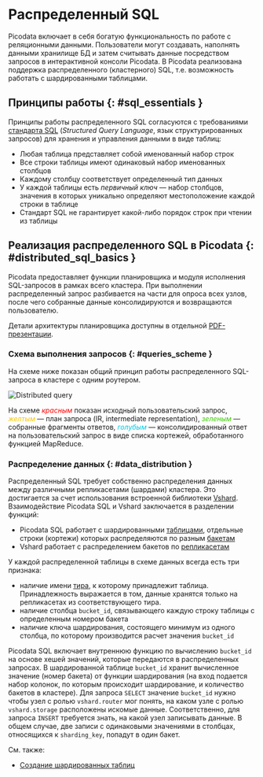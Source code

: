 # Распределенный SQL

Picodata включает в себя богатую функциональность по работе с
реляционными данными. Пользователи могут создавать, наполнять данными
хранилище БД и затем считывать данные посредством запросов в
интерактивной консоли Picodata. В Picodata реализована поддержка
распределенного (кластерного) SQL, т.е. возможность работать с
шардированными таблицами.

## Принципы работы {: #sql_essentials }

Принципы работы распределенного SQL согласуются с требованиями
[стандарта SQL](../reference/ansi_sql.md) (_Structured Query Language_,
язык структурированных запросов) для хранения и управления данными в
виде таблиц:

* Любая таблица представляет собой именованный набор строк
* Все строки таблицы имеют одинаковый набор именованных столбцов
* Каждому столбцу соответствует определенный тип данных
* У каждой таблицы есть _первичный ключ_ — набор столбцов, значения в
  которых уникально определяют местоположение каждой строки в таблице
* Стандарт SQL не гарантирует какой-либо порядок строк при чтении из
  таблицы

## Реализация распределенного SQL в Picodata {: #distributed_sql_basics }

Picodata предоставляет функции планировщика и модуля исполнения
SQL-запросов в рамках всего кластера. При выполнении распределенный
запрос разбивается на части для опроса всех узлов, после чего собранные
данные консолидируются и возвращаются пользователю.

Детали архитектуры планировщика доступны в отдельной
[PDF-презентации](https://git.picodata.io/core/sbroad/-/blob/main/doc/design/sbroad.pdf).

### Схема выполнения запросов {: #queries_scheme }

На схеме ниже показан общий принцип работы распределенного SQL-запроса в
кластере с одним роутером.

![Distributed query](../images/picosql.svg "general distributed query
flow")

На схеме <span style="color:#ff0000ff">_красным_</span> показан исходный
пользовательский запрос, <span style="color:#fcc501ff">_желтым_</span> —
план запроса (IR, intermediate representation), <span
style="color:#39cb00ff">_зеленым_</span> — собранные фрагменты ответов,
<span style="color:#00c8e5ff">_голубым_</span> — консолидированный ответ
на пользовательский запрос в виде списка кортежей, обработанного
функцией MapReduce.

### Распределение данных {: #data_distribution }

Распределенный SQL требует собственно распределения данных между
различными репликасетами (шардами) кластера. Это достигается за счет
использования встроенной библиотеки
[Vshard](../overview/glossary.md#vshard). Взаимодействие Picodata SQL и
Vshard заключается в разделении функций:

- Picodata SQL работает с шардированными
  [таблицами](../overview/glossary.md#table), отдельные строки (кортежи)
  которых распределяются по разным
  [бакетам](../overview/glossary.md#segment)
- Vshard работает с распределением бакетов по
  [репликасетам](../overview/glossary.md#replicaset)

У каждой распределенной таблицы в схеме данных всегда есть три признака:

- наличие имени [тира](../tutorial/deploy.md#multi_tier_cluster),
к которому принадлежит таблица. Принадлежность выражается в том, данные
хранятся только на репликасетах из соответствующего тира.
- наличие столбца `bucket_id`, связывающего каждую строку таблицы с
  определенным номером бакета
- наличие ключа шардирования, состоящего минимум из одного столбца, по
  которому производится расчет значения `bucket_id`

Picodata SQL включает внутреннюю функцию по вычислению `bucket_id` на
основе хешей значений, которые передаются в распределенных запросах. В
шардированной таблице `bucket_id` хранит вычисленное значение (номер
бакета) от функции шардирования (на вход подается набор колонок, по
которым происходит шардирование, и количество бакетов в кластере). Для
запроса `SELECT` значение `bucket_id` нужно чтобы узел с ролью
`vshard.router` мог понять, на каком узле с ролью `vshard.storage`
расположены искомые данные. Соответственно, для запроса `INSERT`
требуется знать, на какой узел записывать данные. В общем случае, две
записи с одинаковыми значениями в столбцах, относящихся к
`sharding_key`, попадут в один бакет.

См. также:

- [Создание шардированных таблиц](../tutorial/sql_examples.md#creating_table)
